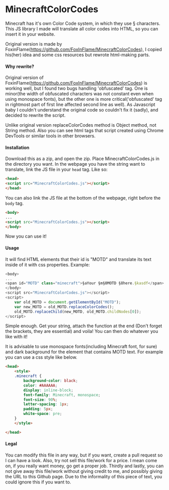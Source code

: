 # MinecraftColorCodes
Minecraft has it's own Color Code system, in which they use § characters.
This JS library I made will translate all color codes into HTML, so you can insert it in your website.

Original version is made by FoxinFlame(https://github.com/FoxInFlame/MinecraftColorCodes), I copied his(her) idea and some css resources but rewrote html-making parts.

#### Why rewrite?

Original version of FoxinFlame(https://github.com/FoxInFlame/MinecraftColorCodes) is working well, but I found two bugs handling 'obfuscated' tag. One is minor(the width of obfuscated characters was not constant even when using monospace fonts), but the other one is more critical('obfuscated' tag in rightmost part of first line affected second line as well). As Javascript baby I couldn't understand the original code so couldn't fix it (sadly), and decided to rewrite the script.

Unlike original version replaceColorCodes method is Object method, not String method. Also you can see html tags that script created using Chrome DevTools or similar tools in other browsers.

#### Installation
Download this as a zip, and open the zip.
Place MinecraftColorCodes.js in the directory you want.
In the webpage you have the string want to translate, link the JS file in your ``` head ``` tag.
Like so:

```html
<head>
<script src="MinecraftColorCodes.js"></script>
</head>
```

You can also link the JS file at the bottom of the webpage, right before the ```body``` tag. 

```html
<body>
...
<script src="MinecraftColorCodes.js"></script>
</body>
```

Now you can use it!

#### Usage
It will find HTML elements that their id is "MOTD" and translate its text inside of it with css properties.
Example:

```javascript
<body>
...
<span id="MOTD" class="minecraft">§aYour §m§0MOTD §8here.§kasdf</span>
</body>
<script src="MinecraftColorCodes.js"></script>
<script>
    var old_MOTD = document.getElementById("MOTD");
    var new_MOTD = old_MOTD.replaceColorCodes();
    old_MOTD.replaceChild(new_MOTD, old_MOTD.childNodes[0]);
</script>
```
Simple enough. Get your string, attach the function at the end (Don't forget the brackets, they are essential) and voila! You can then do whatever you like with it!

It is advisable to use monospace fonts(including Minecraft font, for sure) and dark background for the element that contains MOTD text. For example you can use a css style like below.

```html
<head>
    <style>
    .minecraft {
        background-color: black;
        color: #AAAAAA;
        display: inline-block;
        font-family: Minecraft, monospace;
        font-size: 90%;
        letter-spacing: 1px;
        padding: 5px;
        white-space: pre;
    }
    </style>

</head>
```

#### Legal
You can modify this file in any way, but if you want, create a pull request so I can have a look. Also, try not sell this file/work for a price. I mean come on, if you really want money, go get a proper job. Thirdly and lastly, you can not give away this file/work without giving credit to me, and possibly giving the URL to this Github page. Due to the informality of this piece of text, you could ignore this if you want to.
